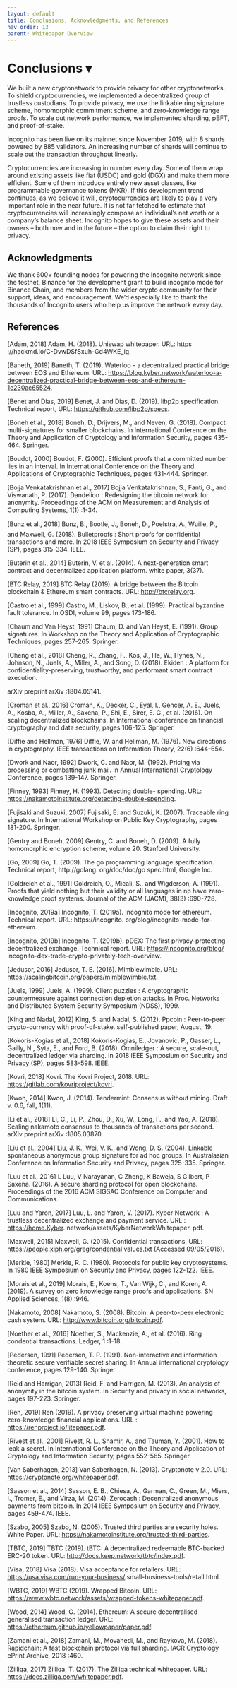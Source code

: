 ```yaml
---
layout: default
title: Conclusions, Acknowledgments, and References
nav_order: 13
parent: Whitepaper Overview
---
```


# Conclusions ▾

We built a new cryptonetwork to provide privacy for other cryptonetworks. To shield cryptocurrencies, we implemented a decentralized group of trustless custodians. To provide privacy, we use the linkable ring signature scheme, homomorphic commitment scheme, and zero-knowledge range proofs. To scale out network performance, we implemented sharding, pBFT, and proof-of-stake.

Incognito has been live on its mainnet since November 2019, with 8 shards powered by 885 validators. An increasing number of shards will continue to scale out the transaction throughput linearly.

Cryptocurrencies are increasing in number every day. Some of them wrap around existing assets like fiat (USDC) and gold (DGX) and make them more efficient. Some of them introduce entirely new asset classes, like programmable governance tokens (MKR). If this development trend continues, as we believe it will, cryptocurrencies are likely to play a very important role in the near future. It is not far fetched to estimate that cryptocurrencies will increasingly compose an individual’s net worth or a company’s balance sheet. Incognito hopes to give these assets and their owners – both now and in the future – the option to claim their right to privacy.

## Acknowledgments

We thank 600+ founding nodes for powering the Incognito network since the testnet, Binance for the development grant to build incognito mode for Binance Chain, and members from the wider crypto community for their support, ideas, and encouragement. We’d especially like to thank the thousands of Incognito users who help us improve the network every day.

## References

[Adam, 2018] Adam, H. (2018). Uniswap whitepaper. URL: https ://hackmd.io/C-DvwDSfSxuh-Gd4WKE_ig.

[Baneth, 2019] Baneth, T. (2019). Waterloo - a decentralized practical bridge between EOS and Ethereum. URL: https://blog.kyber.network/waterloo-a-decentralized-practical-bridge-between-eos-and-ethereum-1c230ac65524.

[Benet and Dias, 2019] Benet, J. and Dias, D. (2019). libp2p specification. Technical report, URL: https://github.com/libp2p/specs.

[Boneh et al., 2018] Boneh, D., Drijvers, M., and Neven, G. (2018). Compact multi-signatures for smaller blockchains. In International Conference on the Theory and Application of Cryptology and Information Security, pages 435-464. Springer.

[Boudot, 2000] Boudot, F. (2000). Efficient proofs that a committed number lies in an interval. In International Conference on the Theory and Applications of Cryptographic Techniques, pages 431-444. Springer.

[Bojja Venkatakrishnan et al., 2017] Bojja Venkatakrishnan, S., Fanti, G., and Viswanath, P. (2017). Dandelion : Redesigning the bitcoin network for anonymity. Proceedings of the ACM on Measurement and Analysis of Computing Systems, 1(1) :1-34.

[Bunz et al., 2018] Bunz, B., Bootle, J., Boneh, D., Poelstra, A., Wuille, P., and Maxwell, G. (2018). Bulletproofs : Short proofs for confidential transactions and more. In 2018 IEEE Symposium on Security and Privacy (SP), pages 315-334. IEEE.

[Buterin et al., 2014] Buterin, V. et al. (2014). A next-generation smart contract and decentralized application platform. white paper, 3(37).

[BTC Relay, 2019] BTC Relay (2019). A bridge between the Bitcoin blockchain & Ethereum smart contracts. URL: http://btcrelay.org.

[Castro et al., 1999] Castro, M., Liskov, B., et al. (1999). Practical byzantine fault tolerance. In OSDI, volume 99, pages 173-186.

[Chaum and Van Heyst, 1991] Chaum, D. and Van Heyst, E. (1991). Group signatures. In Workshop on the Theory and Application of Cryptographic Techniques, pages 257-265. Springer.

[Cheng et al., 2018] Cheng, R., Zhang, F., Kos, J., He, W., Hynes, N., Johnson, N., Juels, A., Miller, A., and Song, D. (2018). Ekiden : A platform for confidentiality-preserving, trustworthy, and performant smart contract execution.

arXiv preprint arXiv :1804.05141.

[Croman et al., 2016] Croman, K., Decker, C., Eyal, I., Gencer, A. E., Juels, A., Kosba, A., Miller, A., Saxena, P., Shi, E., Sirer, E. G., et al. (2016). On scaling decentralized blockchains. In International conference on financial cryptography and data security, pages 106-125. Springer.

[Diffie and Hellman, 1976] Diffie, W. and Hellman, M. (1976). New directions in cryptography. IEEE transactions on Information Theory, 22(6) :644-654.

[Dwork and Naor, 1992] Dwork, C. and Naor, M. (1992). Pricing via processing or combatting junk mail. In Annual International Cryptology Conference, pages 139-147. Springer.

[Finney, 1993] Finney, H. (1993). Detecting double- spending. URL: https://nakamotoinstitute.org/detecting-double-spending.

[Fujisaki and Suzuki, 2007] Fujisaki, E. and Suzuki, K. (2007). Traceable ring signature. In International Workshop on Public Key Cryptography, pages 181-200. Springer.

[Gentry and Boneh, 2009] Gentry, C. and Boneh, D. (2009). A fully homomorphic encryption scheme, volume 20. Stanford University.

[Go, 2009] Go, T. (2009). The go programming language specification. Technical report, http://golang. org/doc/doc/go spec.html, Google Inc.

[Goldreich et al., 1991] Goldreich, O., Micali, S., and Wigderson, A. (1991). Proofs that yield nothing but their validity or all languages in np have zero-knowledge proof systems. Journal of the ACM (JACM), 38(3) :690-728.

[Incognito, 2019a] Incognito, T. (2019a). Incognito mode for ethereum. Technical report. URL: https://incognito. org/blog/incognito-mode-for-ethereum.

[Incognito, 2019b] Incognito, T. (2019b). pDEX: The first privacy-protecting decentralized exchange. Technical report. URL: https://incognito.org/blog/ incognito-dex-trade-crypto-privately-tech-overview.

[Jedusor, 2016] Jedusor, T. E. (2016). Mimblewimble. URL: https://scalingbitcoin.org/papers/mimblewimble.txt.

[Juels, 1999] Juels, A. (1999). Client puzzles : A cryptographic countermeasure against connection depletion attacks. In Proc. Networks and Distributed System Security Symposium (NDSS), 1999.

[King and Nadal, 2012] King, S. and Nadal, S. (2012). Ppcoin : Peer-to-peer crypto-currency with proof-of-stake. self-published paper, August, 19.

[Kokoris-Kogias et al., 2018] Kokoris-Kogias, E., Jovanovic, P., Gasser, L., Gailly, N., Syta, E., and Ford, B. (2018). Omniledger : A secure, scale-out, decentralized ledger via sharding. In 2018 IEEE Symposium on Security and Privacy (SP), pages 583-598. IEEE.

[Kovri, 2018] Kovri. The Kovri Project, 2018. URL: https://gitlab.com/kovriproject/kovri.

[Kwon, 2014] Kwon, J. (2014). Tendermint: Consensus without mining. Draft v. 0.6, fall, 1(11).

[Li et al., 2018] Li, C., Li, P., Zhou, D., Xu, W., Long, F., and Yao, A. (2018). Scaling nakamoto consensus to thousands of transactions per second. arXiv preprint arXiv :1805.03870.

[Liu et al., 2004] Liu, J. K., Wei, V. K., and Wong, D. S. (2004). Linkable spontaneous anonymous group signature for ad hoc groups. In Australasian Conference on Information Security and Privacy, pages 325-335. Springer.

[Luu et al., 2016] L Luu, V Narayanan, C Zheng, K Baweja, S Gilbert, P Saxena. (2016). A secure sharding protocol for open blockchains.  Proceedings of the 2016 ACM SIGSAC Conference on Computer and Communications.

[Luu and Yaron, 2017] Luu, L. and Yaron, V. (2017). Kyber Network : A trustless decentralized exchange and payment service. URL : https://home.Kyber. network/assets/KyberNetworkWhitepaper. pdf.

[Maxwell, 2015] Maxwell, G. (2015). Confidential transactions. URL: https://people.xiph.org/greg/condential values.txt (Accessed 09/05/2016).

[Merkle, 1980] Merkle, R. C. (1980). Protocols for public key cryptosystems. In 1980 IEEE Symposium on Security and Privacy, pages 122-122. IEEE.

[Morais et al., 2019] Morais, E., Koens, T., Van Wijk, C., and Koren, A. (2019). A survey on zero knowledge range proofs and applications. SN Applied Sciences, 1(8) :946.

[Nakamoto, 2008] Nakamoto, S. (2008). Bitcoin: A peer-to-peer electronic cash system. URL: http://www.bitcoin.org/bitcoin.pdf.

[Noether et al., 2016] Noether, S., Mackenzie, A., et al. (2016). Ring condential transactions. Ledger, 1 :1-18.

[Pedersen, 1991] Pedersen, T. P. (1991). Non-interactive and information theoretic secure verifiable secret sharing. In Annual international cryptology conference, pages 129-140. Springer.

[Reid and Harrigan, 2013] Reid, F. and Harrigan, M. (2013). An analysis of anonymity in the bitcoin system. In Security and privacy in social networks, pages 197-223. Springer.

[Ren, 2019] Ren (2019). A privacy preserving virtual machine powering zero-knowledge financial applications. URL : https://renproject.io/litepaper.pdf.

[Rivest et al., 2001] Rivest, R. L., Shamir, A., and Tauman, Y. (2001). How to leak a secret. In International Conference on the Theory and Application of Cryptology and Information Security, pages 552-565. Springer.

[Van Saberhagen, 2013] Van Saberhagen, N. (2013). Cryptonote v 2.0. URL: https://cryptonote.org/whitepaper.pdf.

[Sasson et al., 2014] Sasson, E. B., Chiesa, A., Garman, C., Green, M., Miers, I., Tromer, E., and Virza, M. (2014). Zerocash : Decentralized anonymous payments from bitcoin. In 2014 IEEE Symposium on Security and Privacy, pages 459-474. IEEE.

[Szabo, 2005] Szabo, N. (2005). Trusted third parties are security holes. White Paper. URL: https://nakamotoinstitute.org/trusted-third-parties.

[TBTC, 2019] TBTC (2019). tBTC: A decentralized redeemable BTC-backed ERC-20 token. URL: http://docs.keep.network/tbtc/index.pdf.

[Visa, 2018] Visa (2018). Visa acceptance for retailers. URL: https://usa.visa.com/run-your-business/ small-business-tools/retail.html.

[WBTC, 2019] WBTC (2019). Wrapped Bitcoin. URL: https://www.wbtc.network/assets/wrapped-tokens-whitepaper.pdf.

[Wood, 2014] Wood, G. (2014). Ethereum: A secure decentralised generalised transaction ledger. URL: https://ethereum.github.io/yellowpaper/paper.pdf.

[Zamani et al., 2018] Zamani, M., Movahedi, M., and Raykova, M. (2018). Rapidchain: A fast blockchain protocol via full sharding. IACR Cryptology ePrint Archive, 2018 :460.

[Zilliqa, 2017] Zilliqa, T. (2017). The Zilliqa technical whitepaper. URL: https://docs.zilliqa.com/whitepaper.pdf.